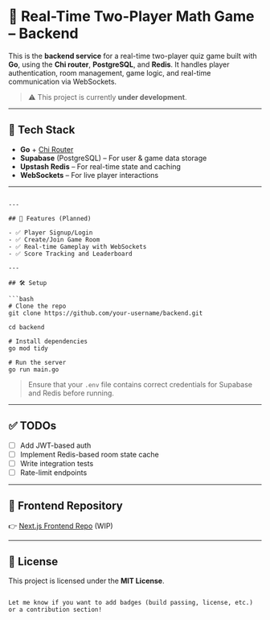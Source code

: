 
# 🧠 Real-Time Two-Player Math Game – Backend

This is the **backend service** for a real-time two-player quiz game built with **Go**, using the **Chi router**, **PostgreSQL**, and **Redis**. It handles player authentication, room management, game logic, and real-time communication via WebSockets.

> ⚠️ This project is currently **under development**.

---

## 🚀 Tech Stack

- **Go** + [Chi Router](https://github.com/go-chi/chi)
- **Supabase** (PostgreSQL) – For user & game data storage
- **Upstash Redis** – For real-time state and caching
- **WebSockets** – For live player interactions

---



```

---

## 📌 Features (Planned)

- ✅ Player Signup/Login
- ✅ Create/Join Game Room
- ✅ Real-time Gameplay with WebSockets
- ✅ Score Tracking and Leaderboard

---

## 🛠️ Setup

```bash
# Clone the repo
git clone https://github.com/your-username/backend.git

cd backend

# Install dependencies
go mod tidy

# Run the server
go run main.go
````

> Ensure that your `.env` file contains correct credentials for Supabase and Redis before running.

---

## ✅ TODOs

* [ ] Add JWT-based auth
* [ ] Implement Redis-based room state cache
* [ ] Write integration tests
* [ ] Rate-limit endpoints

---

## 🧠 Frontend Repository

👉 [Next.js Frontend Repo](https://github.com/your-username/frontend) (WIP)

---

## 📄 License

This project is licensed under the **MIT License**.

```

Let me know if you want to add badges (build passing, license, etc.) or a contribution section!
```
